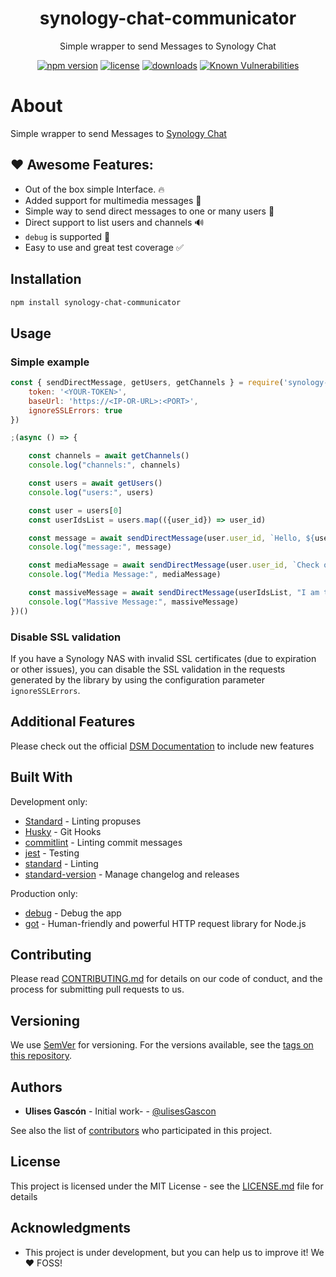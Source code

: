
<p align="center"><h1 align="center">
  synology-chat-communicator
</h1>

<p align="center">
  Simple wrapper to send Messages to Synology Chat
</p>

<p align="center">
  <a href="https://www.npmjs.org/package/synology-chat-communicator"><img src="https://badgen.net/npm/v/synology-chat-communicator" alt="npm version"/></a>
  <a href="https://www.npmjs.org/package/synology-chat-communicator"><img src="https://badgen.net/npm/license/synology-chat-communicator" alt="license"/></a>
  <a href="https://www.npmjs.org/package/synology-chat-communicator"><img src="https://badgen.net/npm/dt/synology-chat-communicator" alt="downloads"/></a>
  <a href="https://snyk.io/test/github/ulisesgascon/synology-chat-communicator"><img src="https://snyk.io/test/github/ulisesgascon/synology-chat-communicator/badge.svg" alt="Known Vulnerabilities"/></a>
</p>


# About

Simple wrapper to send Messages to [Synology Chat](https://www.synology.com/es-es/dsm/feature/chat)

## ❤️ Awesome Features:


- Out of the box simple Interface. 🔥
- Added support for multimedia messages 🍺
- Simple way to send direct messages to one or many users  🎉
- Direct support to list users and channels 🔊
- `debug` is supported 💪
- Easy to use and great test coverage ✅


## Installation

```bash
npm install synology-chat-communicator
```

## Usage

### Simple example

```js
const { sendDirectMessage, getUsers, getChannels } = require('synology-chat-communicator')({
    token: '<YOUR-TOKEN>',
    baseUrl: 'https://<IP-OR-URL>:<PORT>',
    ignoreSSLErrors: true
})

;(async () => {

    const channels = await getChannels()
    console.log("channels:", channels)

    const users = await getUsers()
    console.log("users:", users)

    const user = users[0]
    const userIdsList = users.map(({user_id}) => user_id)

    const message = await sendDirectMessage(user.user_id, `Hello, ${user.username}!`)
    console.log("message:", message)

    const mediaMessage = await sendDirectMessage(user.user_id, `Check out this cool picture, ${user.username}!`, 'https://ulisesgascon.com/ulises_gascon.jpg')
    console.log("Media Message:", mediaMessage)

    const massiveMessage = await sendDirectMessage(userIdsList, "I am the new 🤖. Chat with me!")
    console.log("Massive Message:", massiveMessage)
})()
```

### Disable SSL validation

If you have a Synology NAS with invalid SSL certificates (due to expiration or other issues), you can disable the SSL validation in the requests generated by the library by using the configuration parameter `ignoreSSLErrors`.


## Additional Features

Please check out the official [DSM Documentation](https://kb.synology.com/en-uk/DSM/help/Chat/chat_integration?version=7) to include new features




## Built With

Development only:

- [Standard](https://www.npmjs.com/package/standard) - Linting propuses
- [Husky](https://www.npmjs.com/package/husky) - Git Hooks
- [commitlint](https://www.npmjs.com/package/@commitlint/cli) - Linting commit messages
- [jest](https://www.npmjs.com/package/jest) - Testing
- [standard](https://www.npmjs.com/package/standard) - Linting
- [standard-version](https://www.npmjs.com/package/standard-version) - Manage changelog and releases

Production only:

- [debug](https://www.npmjs.com/package/debug) - Debug the app
- [got](https://www.npmjs.com/package/got) - Human-friendly and powerful HTTP request library for Node.js


## Contributing

Please read [CONTRIBUTING.md](https://github.com/UlisesGascon/.github/blob/main/contributing.md) for details on our code of conduct, and the process for submitting pull requests to us.

## Versioning

We use [SemVer](http://semver.org/) for versioning. For the versions available, see the [tags on this repository](https://github.com/ulisesGascon/synology-chat-communicator/tags).

## Authors

- **Ulises Gascón** - Initial work- - [@ulisesGascon](https://github.com/ulisesGascon)

See also the list of [contributors](https://github.com/ulisesGascon/synology-chat-communicator/contributors) who participated in this project.

## License

This project is licensed under the MIT License - see the [LICENSE.md](LICENSE.md) file for details

## Acknowledgments

- This project is under development, but you can help us to improve it! We :heart: FOSS!